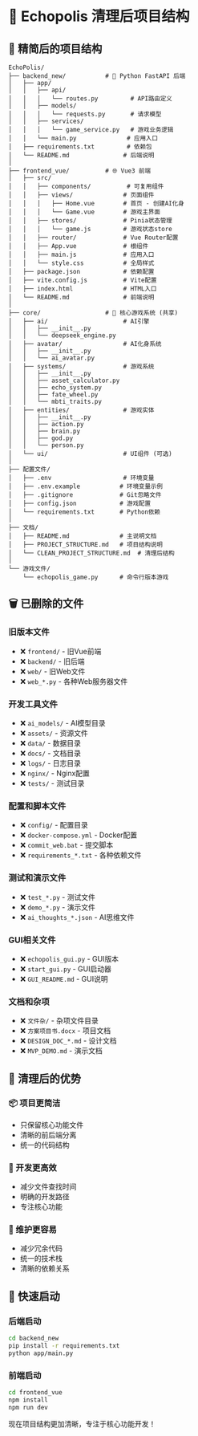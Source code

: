 # 🧹 Echopolis 清理后项目结构

## 📁 精简后的项目结构

```
EchoPolis/
├── backend_new/           # 🐍 Python FastAPI 后端
│   ├── app/
│   │   ├── api/
│   │   │   └── routes.py         # API路由定义
│   │   ├── models/
│   │   │   └── requests.py       # 请求模型
│   │   ├── services/
│   │   │   └── game_service.py   # 游戏业务逻辑
│   │   └── main.py              # 应用入口
│   ├── requirements.txt         # 依赖包
│   └── README.md               # 后端说明
│
├── frontend_vue/          # 🌐 Vue3 前端
│   ├── src/
│   │   ├── components/          # 可复用组件
│   │   ├── views/              # 页面组件
│   │   │   ├── Home.vue        # 首页 - 创建AI化身
│   │   │   └── Game.vue        # 游戏主界面
│   │   ├── stores/             # Pinia状态管理
│   │   │   └── game.js         # 游戏状态store
│   │   ├── router/             # Vue Router配置
│   │   ├── App.vue             # 根组件
│   │   ├── main.js             # 应用入口
│   │   └── style.css           # 全局样式
│   ├── package.json            # 依赖配置
│   ├── vite.config.js          # Vite配置
│   ├── index.html              # HTML入口
│   └── README.md               # 前端说明
│
├── core/                  # 🧠 核心游戏系统 (共享)
│   ├── ai/                     # AI引擎
│   │   ├── __init__.py
│   │   └── deepseek_engine.py
│   ├── avatar/                 # AI化身系统
│   │   ├── __init__.py
│   │   └── ai_avatar.py
│   ├── systems/                # 游戏系统
│   │   ├── __init__.py
│   │   ├── asset_calculator.py
│   │   ├── echo_system.py
│   │   ├── fate_wheel.py
│   │   └── mbti_traits.py
│   ├── entities/               # 游戏实体
│   │   ├── __init__.py
│   │   ├── action.py
│   │   ├── brain.py
│   │   ├── god.py
│   │   └── person.py
│   └── ui/                     # UI组件 (可选)
│
├── 配置文件/
│   ├── .env                    # 环境变量
│   ├── .env.example           # 环境变量示例
│   ├── .gitignore             # Git忽略文件
│   ├── config.json            # 游戏配置
│   └── requirements.txt       # Python依赖
│
├── 文档/
│   ├── README.md              # 主说明文档
│   ├── PROJECT_STRUCTURE.md   # 项目结构说明
│   └── CLEAN_PROJECT_STRUCTURE.md  # 清理后结构
│
└── 游戏文件/
    └── echopolis_game.py      # 命令行版本游戏
```

## 🗑️ 已删除的文件

### 旧版本文件
- ❌ `frontend/` - 旧Vue前端
- ❌ `backend/` - 旧后端
- ❌ `web/` - 旧Web文件
- ❌ `web_*.py` - 各种Web服务器文件

### 开发工具文件
- ❌ `ai_models/` - AI模型目录
- ❌ `assets/` - 资源文件
- ❌ `data/` - 数据目录
- ❌ `docs/` - 文档目录
- ❌ `logs/` - 日志目录
- ❌ `nginx/` - Nginx配置
- ❌ `tests/` - 测试目录

### 配置和脚本文件
- ❌ `config/` - 配置目录
- ❌ `docker-compose.yml` - Docker配置
- ❌ `commit_web.bat` - 提交脚本
- ❌ `requirements_*.txt` - 各种依赖文件

### 测试和演示文件
- ❌ `test_*.py` - 测试文件
- ❌ `demo_*.py` - 演示文件
- ❌ `ai_thoughts_*.json` - AI思维文件

### GUI相关文件
- ❌ `echopolis_gui.py` - GUI版本
- ❌ `start_gui.py` - GUI启动器
- ❌ `GUI_README.md` - GUI说明

### 文档和杂项
- ❌ `文件杂/` - 杂项文件目录
- ❌ `方案项目书.docx` - 项目文档
- ❌ `DESIGN_DOC_*.md` - 设计文档
- ❌ `MVP_DEMO.md` - 演示文档

## 🎯 清理后的优势

### 📦 项目更简洁
- 只保留核心功能文件
- 清晰的前后端分离
- 统一的代码结构

### 🚀 开发更高效
- 减少文件查找时间
- 明确的开发路径
- 专注核心功能

### 🔧 维护更容易
- 减少冗余代码
- 统一的技术栈
- 清晰的依赖关系

## 🚀 快速启动

### 后端启动
```bash
cd backend_new
pip install -r requirements.txt
python app/main.py
```

### 前端启动
```bash
cd frontend_vue
npm install
npm run dev
```

现在项目结构更加清晰，专注于核心功能开发！